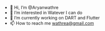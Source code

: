 - 👋 Hi, I’m @Aryanwathre
- 👀 I’m interested in Watever I can do
- 🌱 I’m currently working on DART and Flutter
- 📫 How to reach me wathrea@gmail.com
<!---
Aryanwathre/Aryanwathre is a ✨ special ✨ repository because its `README.md` (this file) appears on your GitHub profile.
You can click the Preview link to take a look at your changes.
--->
